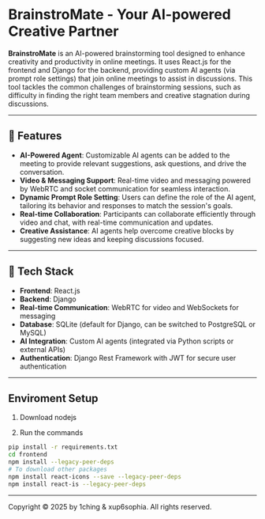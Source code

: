 # BrainstroMate - Your AI-powered Creative Partner

**BrainstroMate** is an AI-powered brainstorming tool designed to enhance creativity and productivity in online meetings. It uses React.js for the frontend and Django for the backend, providing custom AI agents (via prompt role settings) that join online meetings to assist in discussions. This tool tackles the common challenges of brainstorming sessions, such as difficulty in finding the right team members and creative stagnation during discussions.

---

## 🚀 Features

- **AI-Powered Agent**: Customizable AI agents can be added to the meeting to provide relevant suggestions, ask questions, and drive the conversation.
- **Video & Messaging Support**: Real-time video and messaging powered by WebRTC and socket communication for seamless interaction.
- **Dynamic Prompt Role Setting**: Users can define the role of the AI agent, tailoring its behavior and responses to match the session's goals.
- **Real-time Collaboration**: Participants can collaborate efficiently through video and chat, with real-time communication and updates.
- **Creative Assistance**: AI agents help overcome creative blocks by suggesting new ideas and keeping discussions focused.

---

## 🧰 Tech Stack

- **Frontend**: React.js
- **Backend**: Django
- **Real-time Communication**: WebRTC for video and WebSockets for messaging
- **Database**: SQLite (default for Django, can be switched to PostgreSQL or MySQL)
- **AI Integration**: Custom AI agents (integrated via Python scripts or external APIs)
- **Authentication**: Django Rest Framework with JWT for secure user authentication

---

## Enviroment Setup
1. Download nodejs

2. Run the commands 
```bash
pip install -r requirements.txt
cd frontend
npm install --legacy-peer-deps
# To download other packages
npm install react-icons --save --legacy-peer-deps
npm install react-is --legacy-peer-deps
```

---
Copyright © 2025 by 1ching & xup6sophia. All rights reserved.

